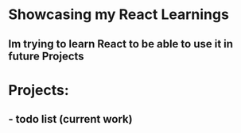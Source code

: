 # Showcasing my React Learnings
## Im trying to learn React to be able to use it in future Projects

# Projects:
## - todo list (current work)
